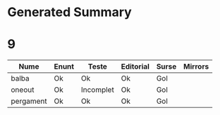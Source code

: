 # Generated Summary

# 9

| Nume | Enunt | Teste | Editorial | Surse | Mirrors |
| ---- | ----- | ----- | --------- | ----- | ------- |
| balba | Ok | Ok | Ok | Gol |  |
| oneout | Ok | Incomplet | Ok | Gol |  |
| pergament | Ok | Ok | Ok | Gol |  |
